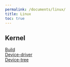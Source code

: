 ```yaml
---
permalink: /documents/linux/
title: Linux
toc: true
---
```


## Kernel

<a href="{{ site.baseurl }}/documents/linux/kernel-build/">Build</a><br>
<a href="{{ site.baseurl }}/documents/linux/device-driver/">Device-driver</a><br>
<a href="{{ site.baseurl }}/documents/linux/device-tree/">Device-tree</a><br>
